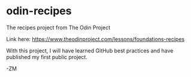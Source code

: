 # odin-recipes
The recipes project from The Odin Project

Link here: <https://www.theodinproject.com/lessons/foundations-recipes>

With this project, I will have learned GitHub best practices and have published my first public project.

-ZM